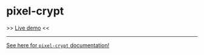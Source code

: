 # pixel-crypt

\>\> [Live demo](https://pixel-crypt-demo.vercel.app/) <<

<hr>

[See here for `pixel-crypt` documentation!](https://github.com/JayPixl/pixel-crypt)